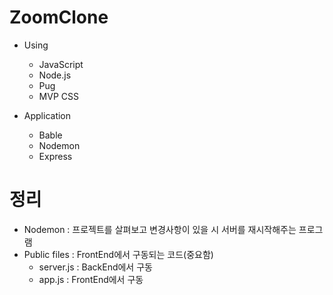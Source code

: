 # ZoomClone

* Using
  * JavaScript
  * Node.js
  * Pug
  * MVP CSS

* Application
  * Bable
  * Nodemon
  * Express

# 정리

* Nodemon : 프로젝트를 살펴보고 변경사항이 있을 시 서버를 재시작해주는 프로그램 
* Public files : FrontEnd에서 구동되는 코드(중요함)
  * server.js : BackEnd에서 구동
  * app.js : FrontEnd에서 구동